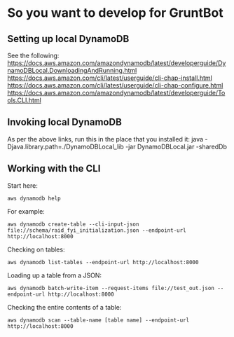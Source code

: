 So you want to develop for GruntBot
=========

Setting up local DynamoDB
------------

See the following:
https://docs.aws.amazon.com/amazondynamodb/latest/developerguide/DynamoDBLocal.DownloadingAndRunning.html
https://docs.aws.amazon.com/cli/latest/userguide/cli-chap-install.html
https://docs.aws.amazon.com/cli/latest/userguide/cli-chap-configure.html
https://docs.aws.amazon.com/amazondynamodb/latest/developerguide/Tools.CLI.html

Invoking local DynamoDB
--------

As per the above links, run this in the place that you installed it:
java -Djava.library.path=./DynamoDBLocal_lib -jar DynamoDBLocal.jar -sharedDb

Working with the CLI
--------

Start here:
```
aws dynamodb help
```

For example:
```
aws dynamodb create-table --cli-input-json file://schema/raid_fyi_initialization.json --endpoint-url http://localhost:8000
```

Checking on tables:
```
aws dynamodb list-tables --endpoint-url http://localhost:8000
```

Loading up a table from a JSON:
```
aws dynamodb batch-write-item --request-items file://test_out.json --endpoint-url http://localhost:8000
```

Checking the entire contents of a table:
```
aws dynamodb scan --table-name [table name] --endpoint-url http://localhost:8000
```
